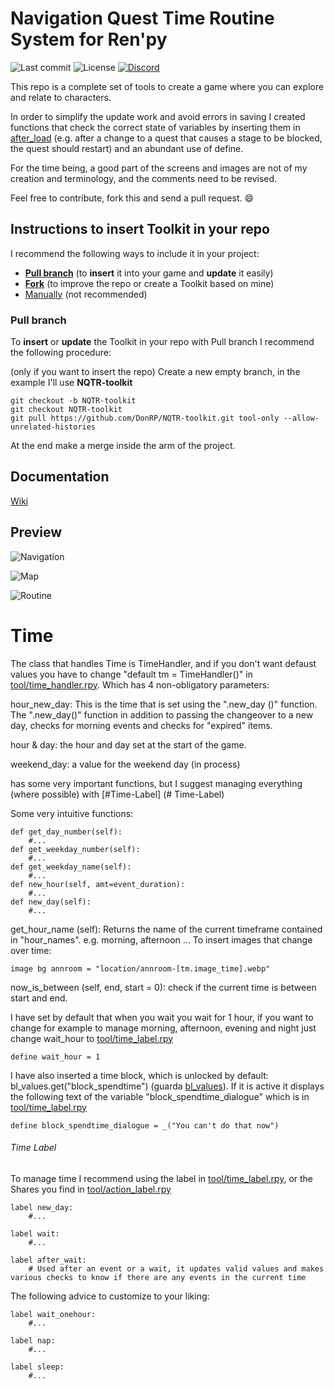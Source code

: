 # Navigation Quest Time Routine System for Ren'py

![Last commit](https://img.shields.io/github/last-commit/DonRP/NQTR-toolkit)
![License](https://img.shields.io/github/license/DonRP/NQTR-toolkit)
<span class="discord">
<a href="https://discord.gg/5UFPjP9" title="Discord"><img src="https://img.shields.io/discord/688162156151439536" alt="Discord" /></a>
</span>

This repo is a complete set of tools to create a game where you can explore and relate to characters.

In order to simplify the update work and avoid errors in saving I created functions that check the correct state of variables by inserting them in [after_load](game/tool/core.rpy#L1) (e.g. after a change to a quest that causes a stage to be blocked, the quest should restart) and an abundant use of define.

For the time being, a good part of the screens and images are not of my creation and terminology, and the comments need to be revised.

Feel free to contribute, fork this and send a pull request. 😄

## Instructions to insert Toolkit in your repo

I recommend the following ways to include it in your project:

- [**Pull branch**](#pull-branch) (to **insert** it into your game and **update** it easily)
- [**Fork**](https://docs.github.com/en/get-started/quickstart/fork-a-repo) (to improve the repo or create a Toolkit based on mine)
- [Manually](https://sites.northwestern.edu/researchcomputing/resources/downloading-from-github/#:~:text=To%20do%20this%2C%20go%20to,likely%20in%20your%20Downloads%20folder.) (not recommended)

### Pull branch

To **insert** or **update** the Toolkit in your repo with Pull branch I recommend the following procedure:

(only if you want to insert the repo) Create a new empty branch, in the example I'll use **NQTR-toolkit**

```shell
git checkout -b NQTR-toolkit
git checkout NQTR-toolkit
git pull https://github.com/DonRP/NQTR-toolkit.git tool-only --allow-unrelated-histories
```

At the end make a merge inside the arm of the project.

## Documentation

[Wiki](https://github.com/DRincs-Productions/NQTR-toolkit/wiki)

## Preview

![Navigation](https://user-images.githubusercontent.com/67595890/178109985-6244ffe0-a7d6-426e-a26b-ac93ad8a300a.jpg)

![Map](https://user-images.githubusercontent.com/67595890/178110045-34cd7b96-5010-48bb-89a0-5598d5848fb0.jpg)

![Routine](https://user-images.githubusercontent.com/67595890/178110207-3b0d2932-dd08-4937-8897-47b65c70b33d.jpg)


# Time

The class that handles Time is TimeHandler, and if you don't want defaust values you have to change "default tm = TimeHandler()" in [tool/time_handler.rpy](/game/tool/time_handler.rpy). Which has 4 non-obligatory parameters:

hour_new_day: This is the time that is set using the ".new_day ()" function. The ".new_day()" function in addition to passing the changeover to a new day, checks for morning events and checks for "expired" items.

hour & day: the hour and day set at the start of the game.

weekend_day: a value for the weekend day (in process)

has some very important functions, but I suggest managing everything (where possible) with [#Time-Label] (# Time-Label)

Some very intuitive functions:

```renpy
def get_day_number(self):
    #...
def get_weekday_number(self):
    #...
def get_weekday_name(self):
    #...
def new_hour(self, amt=event_duration):
    #...
def new_day(self):
    #...
```

get_hour_name (self): Returns the name of the current timeframe contained in "hour_names". e.g. morning, afternoon ...
To insert images that change over time:

```renpy
image bg annroom = "location/annroom-[tm.image_time].webp"
```

now_is_between (self, end, start = 0): check if the current time is between start and end.

I have set by default that when you wait you wait for 1 hour, if you want to change for example to manage morning, afternoon, evening and night just change wait_hour to [tool/time_label.rpy](/game/tool/time_label.rpy)

```renpy
define wait_hour = 1
```

I have also inserted a time block, which is unlocked by default: bl_values.get("block_spendtime") (guarda [bl_values]()). If it is active it displays the following text of the variable "block_spendtime_dialogue" which is in [tool/time_label.rpy](/game/tool/time_label.rpy)

```renpy
define block_spendtime_dialogue = _("You can't do that now")
```

###### Time Label

To manage time I recommend using the label in [tool/time_label.rpy](/game/tool/time_label.rpy), or the Shares you find in [tool/action_label.rpy](/game/tool/action_label.rpy)

```renpy
label new_day:
    #...

label wait:
    #...

label after_wait:
    # Used after an event or a wait, it updates valid values and makes various checks to know if there are any events in the current time
```

The following advice to customize to your liking:

```renpy
label wait_onehour:
    #...

label nap:
    #...

label sleep:
    #...
```
